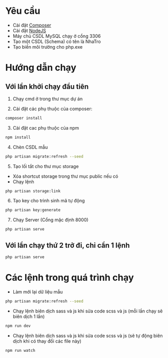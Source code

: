 # Yêu cầu
- Cài đặt [Composer](https://getcomposer.org/)
- Cài đặt [NodeJS](https://nodejs.org/en/) 
- Máy chủ CSDL MySQL chạy ở cổng 3306
- Tạo một CSDL (Schema) có tên là NhaTro
- Tạo biến môi trường cho php.exe

# Hướng dẫn chạy
## Với lần khởi chạy đầu tiên
1. Chạy cmd ở trong thư mục dự án

2. Cài đặt các phụ thuộc của composer:
```bash
composer install
```
3. Cài đặt cac phụ thuộc của npm
```bash
npm install
```
4. Chèn CSDL mẫu
```bash
php artisan migrate:refresh --seed
```
5. Tạo lối tắt cho thư mục storage
- Xóa shortcut storage trong thư mục public nếu có
- Chạy lệnh
```bash
php artisan storage:link
```
6. Tạo key cho trình sinh mã tự động
```bash
php artisan key:generate
```
7. Chạy Server (Cổng mặc định 8000)
```bash
php artisan serve
```
## Với lần chạy thứ 2 trở đi, chỉ cần 1 lệnh
```bash
php artisan serve
```
# Các lệnh trong quá trình chạy
- Làm mới lại dữ liệu mẫu
```bash
php artisan migrate:refresh --seed
```
- Chạy lệnh biên dịch sass và js khi sửa code scss và js (mỗi lần chạy sẽ biên dịch 1 lần)
```bash
npm run dev
```
- Chạy lệnh biên dịch sass và js khi sửa code scss và js (sẽ tự động biên dịch khi có thay đổi các file này)
```bash
npm run watch
```
